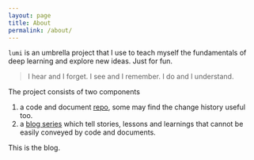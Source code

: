 ```yaml
---
layout: page
title: About
permalink: /about/
---
```


`lumi` is an umbrella project that I use to teach myself the fundamentals of deep learning and explore new ideas. Just for fun.

> I hear and I forget. I see and I remember. I do and I understand.

The project consists of two components
1. a code and document [repo](https://github.com/yuanlin2004/lumi), some may find the change history useful too.
2. a [blog series](https://yuanlin2004.github.io/lumi-blog) which tell stories, lessons and learnings that cannot be easily conveyed by code and documents.

This is the blog.

